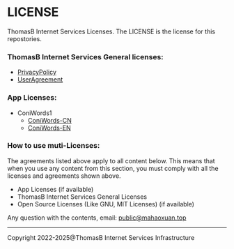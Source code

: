 # LICENSE
ThomasB Internet Services Licenses.
The LICENSE is the license for this repostories.

### ThomasB Internet Services General licenses:
- [PrivacyPolicy](/PrivacyPolicy.html)
- [UserAgreement](/UserAgreement.html)

### App Licenses:
- ConiWords1
  - [ConiWords-CN](/ConiWords/ConiWords_UserAgreements_CN.html)
  - [ConiWords-EN](/ConiWords/ConiWords_UserAgreements_EN.html)

### How to use muti-Licenses:
The agreements listed above apply to all content below. This means that when you use any content from this section, you must comply with all the licenses and agreements shown above.
- App Licenses (if available)
- ThomasB Internet Services General Licenses
- Open Source Licenses (Like GNU, MIT Licenses) (if available)


Any question with the contents, email: public@mahaoxuan.top

---
Copyright 2022-2025@ThomasB Internet Services Infrastructure
